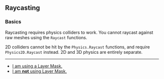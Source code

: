 ## Raycasting
### Basics
Raycasting requires physics colliders to work. You cannot raycast against raw meshes using the `Raycast` functions.  

2D colliders cannot be hit by the `Physics.Raycast` functions, and require `Physics2D.Raycast` instead. 2D and 3D physics are entirely separate.

---  
- [I am using a Layer Mask.](Raycasting/Raycasting%20Layer%20Masks.md)
- [I am **not** using Layer Mask.](Raycasting/Visual%20Debugging.md)